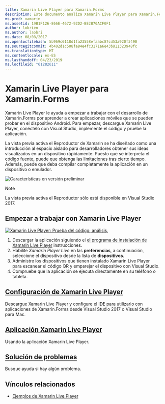 ```yaml
---
title: Xamarin Live Player para Xamarin.Forms
description: Este documento analiza Xamarin Live Player para Xamarin.Forms, que describe la instalación, la aplicación Xamarin Live Player, ejemplos de uso con Xamarin Live Player, limitaciones y solución de problemas.
ms.prod: xamarin
ms.assetid: 19B1F126-866E-4672-92D2-BE2B70ACF0F1
author: lobrien
ms.author: laobri
ms.date: 08/08/2017
ms.openlocfilehash: 5b969c6118d1fa23558efaabc87cd53a920f3490
ms.sourcegitcommit: 4b402d1c508fa84e4fc3171a6e43b811323948fc
ms.translationtype: MT
ms.contentlocale: es-ES
ms.lasthandoff: 04/23/2019
ms.locfileid: "61282011"
---
```

# <a name="xamarin-live-player-for-xamarinforms"></a>Xamarin Live Player para Xamarin.Forms

Xamarin Live Player le ayuda a empezar a trabajar con el desarrollo de Xamarin.Forms por aprender a crear aplicaciones móviles que se pueden probar en el dispositivo Android. Para empezar, descargue Xamarin Live Player, conéctelo con Visual Studio, implemente el código y pruebe la aplicación.

La vista previa activa el Reproductor de Xamarin se ha diseñado como una introducción al espacio aislado para desarrolladores obtener sus ideas visualizados en un dispositivo rápidamente. Puesto que se interpreta el código fuente, puede que obtenga las [limitaciones](limitations.md) tras cierto tiempo. Además, puede que deba compilar completamente la aplicación en un dispositivo o emulador.

![Características en versión preliminar](~/media/shared/preview.png)

> [!NOTE]
> La vista previa activa el Reproductor sólo está disponible en Visual Studio 2017.

## <a name="get-started-with-xamarin-live-player"></a>Empezar a trabajar con Xamarin Live Player

[![Xamarin Live Player: Prueba del código, análisis,](images/xamarin-live.png)](images/xamarin-live-sml.png#lightbox)

1. Descargar la aplicación siguiendo el [el programa de instalación de Xamarin Live Player](install.md) instrucciones.
2. Habilite *Xamarin Player Live* en las **preferencias**, a continuación, seleccione el dispositivo desde la lista de **dispositivos**.
3. Administre los dispositivos que tienen instalado Xamarin Live Player para escanear el código QR y emparejar el dispositivo con Visual Studio.
4. Compruebe que la aplicación se ejecuta directamente en su teléfono o tableta.

## <a name="xamarin-live-player-setupinstallmd"></a>[Configuración de Xamarin Live Player](install.md)

Descargue Xamarin Live Player y configure el IDE para utilizarlo con aplicaciones de Xamarin.Forms desde Visual Studio 2017 o Visual Studio para Mac. 

## <a name="xamarin-live-player-appplayermd"></a>[Aplicación Xamarin Live Player](player.md)

Usando la aplicación Xamarin Live Player.

## <a name="troubleshootingtroubleshootingmd"></a>[Solución de problemas](troubleshooting.md)

Busque ayuda si hay algún problema.

## <a name="related-links"></a>Vínculos relacionados

- [Ejemplos de Xamarin Live Player](https://developer.xamarin.com/samples/xamarin-live-player/all/)

